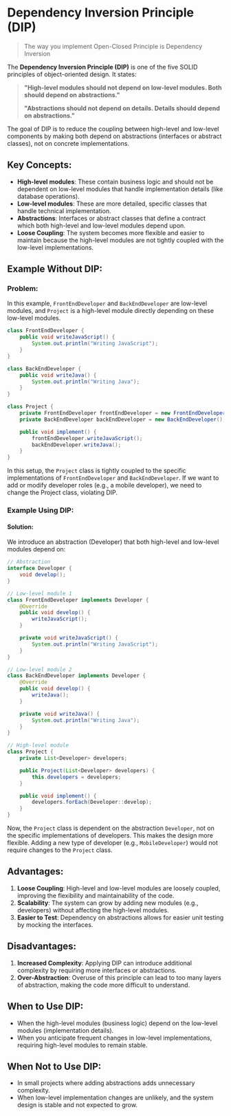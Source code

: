 # Dependency Inversion Principle (DIP)

> The way you implement Open-Closed Principle is Dependency Inversion

The **Dependency Inversion Principle (DIP)** is one of the five SOLID principles of object-oriented design. It states:

> **"High-level modules should not depend on low-level modules. Both should depend on abstractions."**
>
> **"Abstractions should not depend on details. Details should depend on abstractions."**

The goal of DIP is to reduce the coupling between high-level and low-level components by making both depend on abstractions (interfaces or abstract classes), not on concrete implementations.

## Key Concepts:
- **High-level modules**: These contain business logic and should not be dependent on low-level modules that handle implementation details (like database operations).
- **Low-level modules**: These are more detailed, specific classes that handle technical implementation.
- **Abstractions**: Interfaces or abstract classes that define a contract which both high-level and low-level modules depend upon.
- **Loose Coupling**: The system becomes more flexible and easier to maintain because the high-level modules are not tightly coupled with the low-level implementations.

## Example Without DIP:

### Problem:
In this example, `FrontEndDeveloper` and `BackEndDeveloper` are low-level modules, and `Project` is a high-level module directly depending on these low-level modules.

```java
class FrontEndDeveloper {
    public void writeJavaScript() {
        System.out.println("Writing JavaScript");
    }
}

class BackEndDeveloper {
    public void writeJava() {
        System.out.println("Writing Java");
    }
}

class Project {
    private FrontEndDeveloper frontEndDeveloper = new FrontEndDeveloper();
    private BackEndDeveloper backEndDeveloper = new BackEndDeveloper();

    public void implement() {
        frontEndDeveloper.writeJavaScript();
        backEndDeveloper.writeJava();
    }
}
```
In this setup, the `Project` class is tightly coupled to the specific implementations of `FrontEndDeveloper` and `BackEndDeveloper`. If we want to add or modify developer roles (e.g., a mobile developer), we need to change the Project class, violating DIP.

### Example Using DIP:

#### Solution:

We introduce an abstraction (Developer) that both high-level and low-level modules depend on:

```java
// Abstraction
interface Developer {
    void develop();
}

// Low-level module 1
class FrontEndDeveloper implements Developer {
    @Override
    public void develop() {
        writeJavaScript();
    }

    private void writeJavaScript() {
        System.out.println("Writing JavaScript");
    }
}

// Low-level module 2
class BackEndDeveloper implements Developer {
    @Override
    public void develop() {
        writeJava();
    }

    private void writeJava() {
        System.out.println("Writing Java");
    }
}

// High-level module
class Project {
    private List<Developer> developers;

    public Project(List<Developer> developers) {
        this.developers = developers;
    }

    public void implement() {
        developers.forEach(Developer::develop);
    }
}
```
Now, the `Project` class is dependent on the abstraction `Developer`, not on the specific implementations of developers. This makes the design more flexible. Adding a new type of developer (e.g., `MobileDeveloper`) would not require changes to the `Project` class.

## Advantages:

1. **Loose Coupling**: High-level and low-level modules are loosely coupled, improving the flexibility and maintainability of the code.
2. **Scalability**: The system can grow by adding new modules (e.g., developers) without affecting the high-level modules.
3. **Easier to Test**: Dependency on abstractions allows for easier unit testing by mocking the interfaces.

## Disadvantages:

1. **Increased Complexity**: Applying DIP can introduce additional complexity by requiring more interfaces or abstractions.
2. **Over-Abstraction**: Overuse of this principle can lead to too many layers of abstraction, making the code more difficult to understand.

## When to Use DIP:

- When the high-level modules (business logic) depend on the low-level modules (implementation details).
- When you anticipate frequent changes in low-level implementations, requiring high-level modules to remain stable.

## When Not to Use DIP:

- In small projects where adding abstractions adds unnecessary complexity.
- When low-level implementation changes are unlikely, and the system design is stable and not expected to grow.
